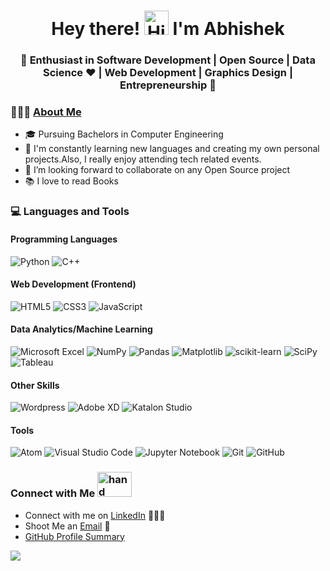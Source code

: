 <h1 align="center">Hey there! <img src="https://github.com/TheDudeThatCode/TheDudeThatCode/blob/master/Assets/Hi.gif" alt="Hi.gif" width=39 height=39/> I'm Abhishek</h1>
<h3 align="center">🚀 Enthusiast in Software Development | Open Source  | Data Science ♥ | Web Development | Graphics Design | Entrepreneurship 🚀</h3>

<h3 > 👨🏻‍💻 <u>About Me</u> </h3>

- 🎓 Pursuing Bachelors in Computer Engineering
- 🌱 I'm constantly learning new languages and creating my own personal projects.Also, I really enjoy attending tech related events.
- 👯 I’m looking forward to collaborate on any Open Source project
- 📚 I love to read Books 

<div>
  <h3> 💻 Languages and Tools </h3>

<h4> Programming Languages </h4>

![Python](https://img.shields.io/badge/python-3670A0?style=for-the-badge&logo=python&logoColor=ffdd54)
![C++](https://img.shields.io/badge/c++-%2300599C.svg?style=for-the-badge&logo=c%2B%2B&logoColor=white)

<h4> Web Development (Frontend) </h4>

![HTML5](https://img.shields.io/badge/html5-%23E34F26.svg?style=for-the-badge&logo=html5&logoColor=white)
![CSS3](https://img.shields.io/badge/css3-%231572B6.svg?style=for-the-badge&logo=css3&logoColor=white)
![JavaScript](https://img.shields.io/badge/javascript-%23323330.svg?style=for-the-badge&logo=javascript&logoColor=%23F7DF1E)

<h4> Data Analytics/Machine Learning </h4>

![Microsoft Excel](https://img.shields.io/badge/Microsoft_Excel-217346?style=for-the-badge&logo=microsoft-excel&logoColor=white)
![NumPy](https://img.shields.io/badge/numpy-%23013243.svg?style=for-the-badge&logo=numpy&logoColor=white)
![Pandas](https://img.shields.io/badge/pandas-%23150458.svg?style=for-the-badge&logo=pandas&logoColor=white)
![Matplotlib](https://img.shields.io/badge/Matplotlib-%23150458.svg?style=for-the-badge&logo=Matplotlib&logoColor=black)
![scikit-learn](https://img.shields.io/badge/scikit--learn-%23F7931E.svg?style=for-the-badge&logo=scikit-learn&logoColor=white)
![SciPy](https://img.shields.io/badge/SciPy-%230C55A5.svg?style=for-the-badge&logo=scipy&logoColor=%white)
![Tableau](https://img.shields.io/badge/Tableau-%23d82424.svg?style=for-the-badge&logo=tableau&logoColor=white)

<h4> Other Skills </h4>

![Wordpress](https://img.shields.io/badge/Wordpress-47013?style=for-the-badge&logo=Wordpress&logoColor=#FF61F6)
![Adobe XD](https://img.shields.io/badge/Adobe%20XD-470137?style=for-the-badge&logo=Adobe%20XD&logoColor=#FF61F6)
![Katalon Studio](https://img.shields.io/badge/Katalon%20Studio-470137?style=for-the-badge&logo=Katalon%20Studio&logoColor=#FF61F6)
<h4> Tools </h4>

![Atom](https://img.shields.io/badge/Atom-%2366595C.svg?style=for-the-badge&logo=atom&logoColor=white)
![Visual Studio Code](https://img.shields.io/badge/Visual%20Studio%20Code-0078d7.svg?style=for-the-badge&logo=visual-studio-code&logoColor=white)
![Jupyter Notebook](https://img.shields.io/badge/jupyter-%23FFA500.svg?style=for-the-badge&logo=jupyter&logoColor=white)
![Git](https://img.shields.io/badge/git-%23F05033.svg?style=for-the-badge&logo=git&logoColor=white)
![GitHub](https://img.shields.io/badge/github-%23121011.svg?style=for-the-badge&logo=github&logoColor=white)
</div> 


### Connect with Me   <img src="https://github.com/TheDudeThatCode/TheDudeThatCode/blob/master/Assets/Handshake.gif" alt="hand shaking img" width=55 height=40/>

 - Connect with me on [LinkedIn](https://www.linkedin.com/in/contact-abhishek-d) 👨🏻‍💻
 - Shoot Me an [Email](mailto:abhidhaware1234@gmail.com) 💌
 - [GitHub Profile Summary](https://github.com/abhishekd358/abhishekd358)


![](https://komarev.com/ghpvc/?username=abhishekd358&color=blue)

